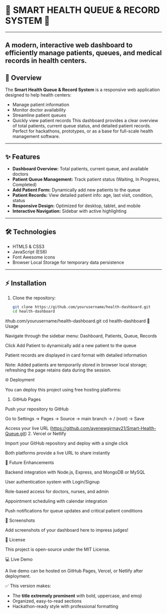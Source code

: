 # 🚨 **SMART HEALTH QUEUE & RECORD SYSTEM** 🚨
---
**A modern, interactive web dashboard to efficiently manage patients, queues, and medical records in health centers.**
---
## 🎯 Overview
The **Smart Health Queue & Record System** is a responsive web application designed to help health centers:
- Manage patient information
- Monitor doctor availability
- Streamline patient queues
- Quickly view patient records
This dashboard provides a clear overview of total patients, current queue status, and detailed patient records. Perfect for hackathons, prototypes, or as a base for full-scale health management software.
---
## ✨ Features
- **Dashboard Overview:** Total patients, current queue, and available doctors  
- **Patient Queue Management:** Track patient status (Waiting, In Progress, Completed)  
- **Add Patient Form:** Dynamically add new patients to the queue  
- **Patient Records:** View detailed patient info: age, last visit, condition, status  
- **Responsive Design:** Optimized for desktop, tablet, and mobile  
- **Interactive Navigation:** Sidebar with active highlighting
---
## 🛠 Technologies
- HTML5 & CSS3  
- JavaScript (ES6)  
- Font Awesome icons  
- Browser Local Storage for temporary data persistence  
---
## ⚡ Installation
1. Clone the repository:  
   ```bash
   git clone https://github.com/yourusername/health-dashboard.git
   cd health-dashboard

ithub.com/yourusername/health-dashboard.git
   cd health-dashboard
🚀 Usage

Navigate through the sidebar menu: Dashboard, Patients, Queue, Records

Click Add Patient to dynamically add a new patient to the queue

Patient records are displayed in card format with detailed information

Note: Added patients are temporarily stored in browser local storage; refreshing the page retains data during the session.

🌐 Deployment

You can deploy this project using free hosting platforms:

1. GitHub Pages

Push your repository to GitHub

Go to Settings → Pages → Source → main branch → / (root) → Save

Access your live URL
(https://github.com/ayenewgirmay21/Smart-Health-Queue.git)
2. Vercel or Netlify

Import your GitHub repository and deploy with a single click

Both platforms provide a live URL to share instantly

🔮 Future Enhancements

Backend integration with Node.js, Express, and MongoDB or MySQL

User authentication system with Login/Signup

Role-based access for doctors, nurses, and admin

Appointment scheduling with calendar integration

Push notifications for queue updates and critical patient conditions

📸 Screenshots

Add screenshots of your dashboard here to impress judges!

📄 License

This project is open-source under the MIT License.

💻 Live Demo

A live demo can be hosted on GitHub Pages, Vercel, or Netlify after deployment.


✅ This version makes:

- The **title extremely prominent** with bold, uppercase, and emoji  
- Organized, easy-to-read sections  
- Hackathon-ready style with professional formatting  



